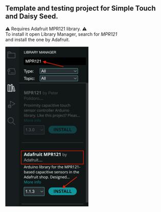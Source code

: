 ## Template and testing project for Simple Touch and Daisy Seed. 

⚠️ Requires Adafruit MPR121 library. ⚠️   
To install it open Library Manager, search for _MPR121_  
and install the one by Adafruit.

<img src="readme_assets/mpr121.png" height="500px"/>
